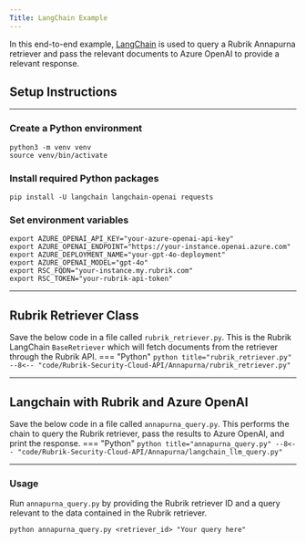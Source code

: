 ```yaml
---
Title: LangChain Example
---
```


In this end-to-end example, [LangChain](https://langchain.com) is used to query a Rubrik Annapurna retriever and pass the relevant documents to Azure OpenAI to provide a relevant response.

## Setup Instructions
---
### Create a Python environment
```shell
python3 -m venv venv
source venv/bin/activate
```

### Install required Python packages
```shell
pip install -U langchain langchain-openai requests
```

### Set environment variables
```shell
export AZURE_OPENAI_API_KEY="your-azure-openai-api-key"
export AZURE_OPENAI_ENDPOINT="https://your-instance.openai.azure.com"
export AZURE_DEPLOYMENT_NAME="your-gpt-4o-deployment"
export AZURE_OPENAI_MODEL="gpt-4o"
export RSC_FQDN="your-instance.my.rubrik.com"
export RSC_TOKEN="your-rubrik-api-token"
```

---
## Rubrik Retriever Class
Save the below code in a file called `rubrik_retriever.py`. This is the Rubrik LangChain `BaseRetriever` which will fetch documents from the retriever through the Rubrik API.
=== "Python"
    ```python title="rubrik_retriever.py"
    --8<-- "code/Rubrik-Security-Cloud-API/Annapurna/rubrik_retriever.py"
    ```

---

## Langchain with Rubrik and Azure OpenAI
Save the below code in a file called `annapurna_query.py`. This performs the chain to query the Rubrik retriever, pass the results to Azure OpenAI, and print the response.
=== "Python"
    ```python title="annapurna_query.py"
    --8<-- "code/Rubrik-Security-Cloud-API/Annapurna/langchain_llm_query.py"
    ```

---

### Usage
Run `annapurna_query.py` by providing the Rubrik retriever ID and a query relevant to the data contained in the Rubrik retriever.

```shell
python annapurna_query.py <retriever_id> "Your query here"
```